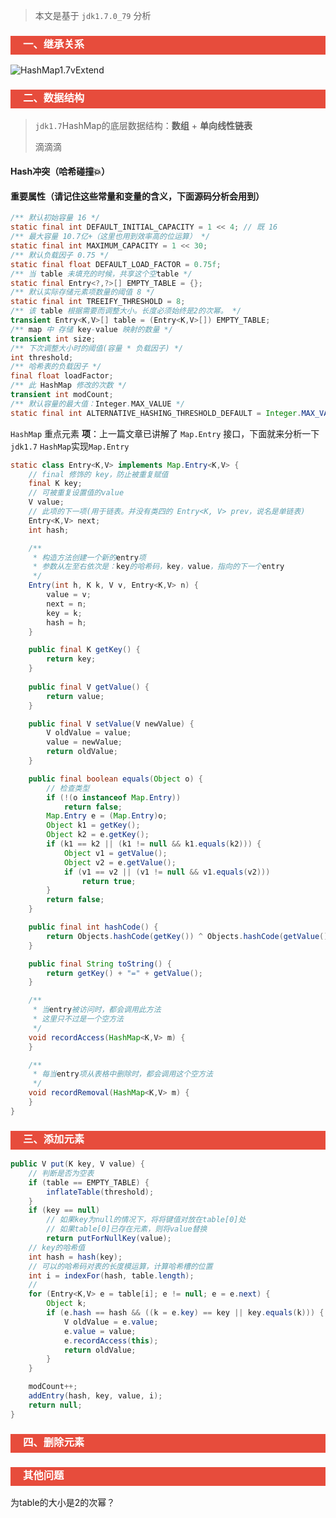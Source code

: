 > 本文是基于 `jdk1.7.0_79` 分析

<h3 style="padding-bottom:6px; padding-left:20px; color:#ffffff; background-color:#E74C3C;">一、继承关系</h3>

![HashMap1.7vExtend](http://pgq1yfr0p.bkt.clouddn.com/image/java/collectionHashMap1.7vExtend.png)

<h3 style="padding-bottom:6px; padding-left:20px; color:#ffffff; background-color:#E74C3C;">二、数据结构</h3>

>`jdk1.7`HashMap的底层数据结构：**数组** + **单向线性链表**
>
>滴滴滴

#### Hash冲突（哈希碰撞💥）

>

#### 重要属性（请记住这些常量和变量的含义，下面源码分析会用到）

```java
/** 默认初始容量 16 */
static final int DEFAULT_INITIAL_CAPACITY = 1 << 4; // 既 16
/** 最大容量 10.7亿+（这里也用到效率高的位运算） */
static final int MAXIMUM_CAPACITY = 1 << 30;
/** 默认负载因子 0.75 */
static final float DEFAULT_LOAD_FACTOR = 0.75f;
/** 当 table 未填充的时候，共享这个空table */
static final Entry<?,?>[] EMPTY_TABLE = {};
/** 默认实际存储元素项数量的阈值 8 */
static final int TREEIFY_THRESHOLD = 8;
/** 该 table 根据需要而调整大小。长度必须始终是2的次幂。 */
transient Entry<K,V>[] table = (Entry<K,V>[]) EMPTY_TABLE;
/** map 中 存储 key-value 映射的数量 */
transient int size;
/** 下次调整大小时的阈值(容量 * 负载因子) */
int threshold;
/** 哈希表的负载因子 */
final float loadFactor;
/** 此 HashMap 修改的次数 */
transient int modCount;
/** 默认容量的最大值：Integer.MAX_VALUE */
static final int ALTERNATIVE_HASHING_THRESHOLD_DEFAULT = Integer.MAX_VALUE;
```

`HashMap` 重点元素 **项**：上一篇文章已讲解了 `Map.Entry` 接口，下面就来分析一下 `jdk1.7` `HashMap`实现`Map.Entry`

```java
static class Entry<K,V> implements Map.Entry<K,V> {
    // final 修饰的 key，防止被重复赋值
    final K key;
    // 可被重复设置值的value
    V value;
    // 此项的下一项(用于链表。并没有类四的 Entry<K, V> prev，说名是单链表)
    Entry<K,V> next;
    int hash;

    /**
     * 构造方法创建一个新的entry项
     * 参数从左至右依次是：key的哈希码，key，value，指向的下一个entry
     */
    Entry(int h, K k, V v, Entry<K,V> n) {
        value = v;
        next = n;
        key = k;
        hash = h;
    }

    public final K getKey() {
        return key;
    }
    
    public final V getValue() {
        return value;
    }

    public final V setValue(V newValue) {
        V oldValue = value;
        value = newValue;
        return oldValue;
    }

    public final boolean equals(Object o) {
        // 检查类型
        if (!(o instanceof Map.Entry))
            return false;
        Map.Entry e = (Map.Entry)o;
        Object k1 = getKey();
        Object k2 = e.getKey();
        if (k1 == k2 || (k1 != null && k1.equals(k2))) {
            Object v1 = getValue();
            Object v2 = e.getValue();
            if (v1 == v2 || (v1 != null && v1.equals(v2)))
                return true;
        }
        return false;
    }

    public final int hashCode() {
        return Objects.hashCode(getKey()) ^ Objects.hashCode(getValue());
    }

    public final String toString() {
        return getKey() + "=" + getValue();
    }

    /**
     * 当entry被访问时，都会调用此方法
     * 这里只不过是一个空方法
     */
    void recordAccess(HashMap<K,V> m) {
    }

    /**
     * 每当entry项从表格中删除时，都会调用这个空方法
     */
    void recordRemoval(HashMap<K,V> m) {
    }
}
```



<h3 style="padding-bottom:6px; padding-left:20px; color:#ffffff; background-color:#E74C3C;">三、添加元素</h3>

```java
public V put(K key, V value) {
    // 判断是否为空表
    if (table == EMPTY_TABLE) {
        inflateTable(threshold);
    }
    if (key == null)
        // 如果key为null的情况下，将将键值对放在table[0]处
        // 如果table[0]已存在元素，则将value替换
        return putForNullKey(value);
    // key的哈希值
    int hash = hash(key);
    // 可以的哈希码对表的长度模运算，计算哈希槽的位置
    int i = indexFor(hash, table.length);
    // 
    for (Entry<K,V> e = table[i]; e != null; e = e.next) {
        Object k;
        if (e.hash == hash && ((k = e.key) == key || key.equals(k))) {
            V oldValue = e.value;
            e.value = value;
            e.recordAccess(this);
            return oldValue;
        }
    }

    modCount++;
    addEntry(hash, key, value, i);
    return null;
}
```





<h3 style="padding-bottom:6px; padding-left:20px; color:#ffffff; background-color:#E74C3C;">四、删除元素</h3>



<h3 style="padding-bottom:6px; padding-left:20px; color:#ffffff; background-color:#E74C3C;">其他问题</h3>

为table的大小是2的次幂？